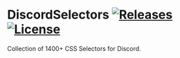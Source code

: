 [release-badge]: https://img.shields.io/github/release-pre/Zerthox/DiscordSelectors.svg?style=flat-square
[release-link]: https://github.com/Zerthox/DiscordSelectors/releases
[license-badge]: https://img.shields.io/github/license/Zerthox/DiscordSelectors.svg?style=flat-square
[license-link]: https://github.com/Zerthox/DiscordSelectors/blob/master/LICENSE

# DiscordSelectors [![Releases][release-badge]][release-link] [![License][license-badge]][license-link]

Collection of 1400+ CSS Selectors for Discord.